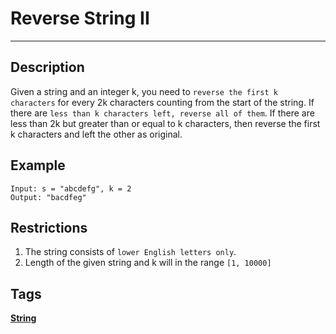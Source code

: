 # Reverse String II
-----
## Description
Given a string and an integer k, you need to ```reverse the first k characters``` for every 2k characters counting from the start of the string. If there are ```less than k characters left, reverse all of them```. If there are less than 2k but greater than or equal to k characters, then reverse the first k characters and left the other as original.

## Example
```
Input: s = "abcdefg", k = 2
Output: "bacdfeg"
```

## Restrictions
1. The string consists of ```lower English letters only```.
2. Length of the given string and k will in the range ```[1, 10000]```

## Tags
**[String](https://leetcode.com/tag/string)**
